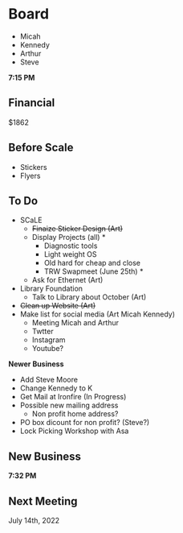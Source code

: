 # Board

+ Micah
+ Kennedy
+ Arthur
+ Steve

**7:15 PM**

## Financial

$1862

## Before Scale

+ Stickers
+ Flyers

## To Do

+ SCaLE
  - ~~Finaize Sticker Design (Art)~~
  - Display Projects (all) *
    + Diagnostic tools
    + Light weight OS
    + Old hard for cheap and close
    + TRW Swapmeet (June 25th) *
  - Ask for Ethernet (Art)
+ Library Foundation
  - Talk to Library about October (Art)
+ ~~Clean up Website (Art)~~
+ Make list for social media (Art Micah Kennedy)
    + Meeting Micah and Arthur
  - Twtter
  - Instagram
  - Youtube?

**Newer Business**

+ Add Steve Moore
+ Change Kennedy to K
+ Get Mail at Ironfire (In Progress)
+ Possible new mailing address
  - Non profit home address?
+ PO box dicount for non profit? (Steve?)
+ Lock Picking Workshop with Asa

## New Business

**7:32 PM**

## Next Meeting

July 14th, 2022